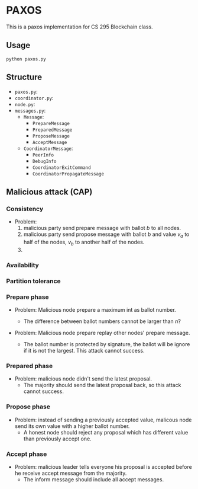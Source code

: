 # PAXOS

This is a paxos implementation for CS 295 Blockchain class.

## Usage

```
python paxos.py
```

## Structure


* `paxos.py`:
* `coordinator.py`:
* `node.py`:
* `messages.py`:
  * `Message`:
    * `PrepareMessage`
    * `PreparedMessage`
    * `ProposeMessage`
    * `AcceptMessage`
  * `CoordinatorMessage`:
    * `PeerInfo`
    * `DebugInfo`
    * `CoordinatorExitCommand`
    * `CoordinatorPropagateMessage`

## Malicious attack (CAP)



### Consistency

* Problem:
  1. malicious party send prepare message with ballot $b$ to all nodes.
  2. malicious party send propose message with ballot $b$ and value $v_a$ to half of the nodes, $v_b$ to another half of the nodes.
  3.


### Availability



### Partition tolerance


### Prepare phase

* Problem: Malicious node prepare a maximum int as ballot number.
  * The difference between ballot numbers cannot be larger than $n$?

* Problem: Malicious node prepare replay other nodes' prepare message.
  * The ballot number is protected by signature, the ballot will be ignore if it is not the largest. This attack cannot success.

### Prepared phase

* Problem: malicious node didn't send the latest proposal.
  * The majority should send the latest proposal back, so this attack cannot success.

### Propose phase

* Problem: instead of sending a previously accepted value, malicous node send its own value with a higher ballot number.
  * A honest node should reject any proposal which has different value than previously accept one.

### Accept phase

* Problem: malicious leader tells everyone his proposal is accepted  before he receive accept message from the majority.
  * The inform message should include all accept messages.


